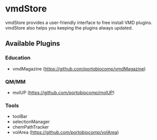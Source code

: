 # vmdStore
vmdStore provides a user-friendly interface to free install VMD plugins. vmdStore also helps you keeping the plugins always updated. 

## Available Plugins
### Education
 - vmdMagazine (https://github.com/portobiocomp/vmdMagazine)
 
### QM/MM
 - molUP (https://github.com/portobiocomp/molUP)
 
### Tools
 - toolBar
 - selectionManager
 - chemPathTracker
 - volArea (https://github.com/portobiocomp/volArea)
